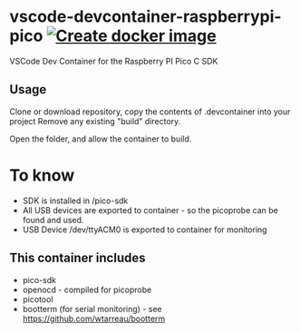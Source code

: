 # vscode-devcontainer-raspberrypi-pico [![Create docker image](https://github.com/mwinters-stuff/vscode-devcontainer-raspberrypi-pico/actions/workflows/build-image.yml/badge.svg)](https://github.com/mwinters-stuff/vscode-devcontainer-raspberrypi-pico/actions/workflows/build-image.yml)
VSCode Dev Container for the Raspberry PI Pico C SDK

## Usage

Clone or download repository, copy the contents of .devcontainer into your project
Remove any existing "build" directory.

Open the folder, and allow the container to build.

# To know
* SDK is installed in /pico-sdk
* All USB devices are exported to container - so the picoprobe can be found and used.
* USB Device /dev/ttyACM0 is exported to container for monitoring

## This container includes
* pico-sdk
* openocd - compiled for picoprobe
* picotool
* bootterm (for serial monitoring) - see https://github.com/wtarreau/bootterm

